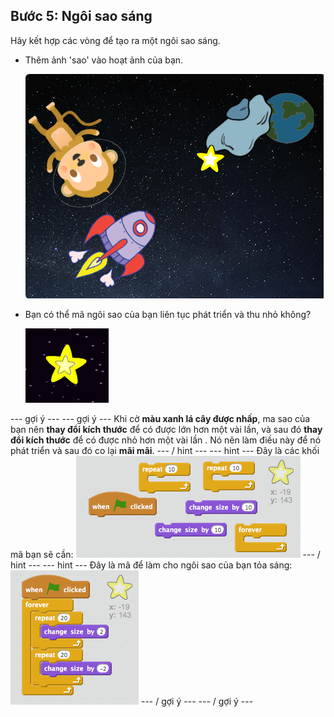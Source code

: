 ## Bước 5: Ngôi sao sáng

Hãy kết hợp các vòng để tạo ra một ngôi sao sáng.

+ Thêm ảnh 'sao' vào hoạt ảnh của bạn.
    
    ![Thêm một ngôi sao sprite](images/space-star-sprite.png)

+ Bạn có thể mã ngôi sao của bạn liên tục phát triển và thu nhỏ không?
    
    ![Thử nghiệm một ngôi sao sáng](images/space-star-test.png)

\--- gợi ý \--- \--- gợi ý \--- Khi cờ **màu xanh lá cây được nhấp**, ma sao của bạn nên **thay đổi kích thước** để có được lớn hơn một vài lần, và sau đó **thay đổi kích thước** để có được nhỏ hơn một vài lần . Nó nên làm điều này để nó phát triển và sau đó co lại **mãi mãi**. \--- / hint \--- \--- hint \--- Đây là các khối mã bạn sẽ cần: ![Blocks for a shining star](images/space-star-blocks.png) \--- / hint \--- \--- hint \--- Đây là mã để làm cho ngôi sao của bạn tỏa sáng: ![Code for a shining star](images/space-star-code.png) \--- / gợi ý \--- \--- / gợi ý \---